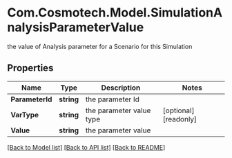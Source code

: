 # Com.Cosmotech.Model.SimulationAnalysisParameterValue
the value of Analysis parameter for a Scenario for this Simulation

## Properties

Name | Type | Description | Notes
------------ | ------------- | ------------- | -------------
**ParameterId** | **string** | the parameter Id | 
**VarType** | **string** | the parameter value type | [optional] [readonly] 
**Value** | **string** | the parameter value | 

[[Back to Model list]](../README.md#documentation-for-models) [[Back to API list]](../README.md#documentation-for-api-endpoints) [[Back to README]](../README.md)

